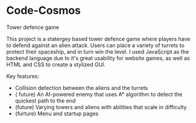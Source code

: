 # Code-Cosmos
Tower defence game 

This project is a statergey based tower defence game where players have to defend against an alien attack. Users can place a variety of turrets to protect their spaceship, and in turn win the level. I used JavaScript as the backend language due to it's great usability for website games, as well as HTML and CSS to create a stylized GUI. 

Key features:
- Collision detection between the aliens and the turrets
- ( future) An AI-powered enemy that uses A* algorithm to detect the quickest path to the end
- (future) Varying towers and aliens with abilities that scale in difficulty
- (furture) Menu and startup pages 
